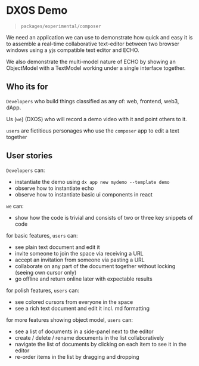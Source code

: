 # DXOS Demo
> `packages/experimental/composer`

We need an application we can use to demonstrate how quick and easy it is to assemble a real-time collaborative text-editor between two browser windows using a yjs compatible text editor and ECHO.

We also demonstrate the multi-model nature of ECHO by showing an ObjectModel with a TextModel working under a single interface together.

## Who its for
`Developers` who build things classified as any of: web, frontend, web3, dApp.

Us (`we`) (DXOS) who will record a demo video with it and point others to it.

`users` are fictitious personages who use the `composer` app to edit a text together

## User stories
`Developers` can:
- instantiate the demo using `dx app new mydemo --template demo`
- observe how to instantiate echo
- observe how to instantiate basic ui components in react

`we` can:
- show how the code is trivial and consists of two or three key snippets of code

for basic features, `users` can:
- see plain text document and edit it
- invite someone to join the space via receiving a URL
- accept an invitation from someone via pasting a URL
- collaborate on any part of the document together without locking (seeing own cursor only)
- go offline and return online later with expectable results

for polish features, `users` can:
- see colored cursors from everyone in the space
- see a rich text document and edit it incl. md formatting

for more features showing object model, `users` can:
- see a list of documents in a side-panel next to the editor
- create / delete / rename documents in the list collaboratively
- navigate the list of documents by clicking on each item to see it in the editor
- re-order items in the list by dragging and dropping